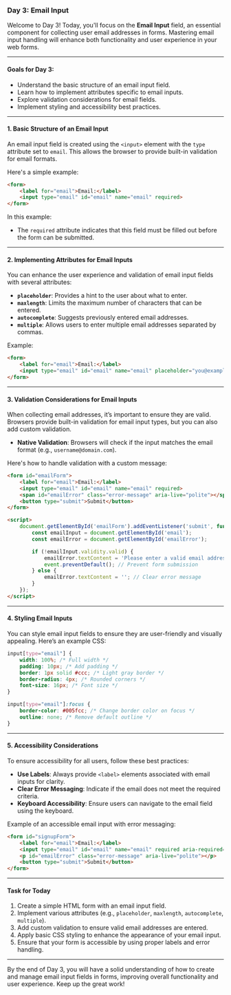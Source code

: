 ### Day 3: Email Input

Welcome to Day 3! Today, you'll focus on the **Email Input** field, an essential component for collecting user email addresses in forms. Mastering email input handling will enhance both functionality and user experience in your web forms.

---

#### Goals for Day 3:
- Understand the basic structure of an email input field.
- Learn how to implement attributes specific to email inputs.
- Explore validation considerations for email fields.
- Implement styling and accessibility best practices.

---

#### 1. Basic Structure of an Email Input

An email input field is created using the `<input>` element with the `type` attribute set to `email`. This allows the browser to provide built-in validation for email formats.

Here's a simple example:

```html
<form>
    <label for="email">Email:</label>
    <input type="email" id="email" name="email" required>
</form>
```

In this example:
- The `required` attribute indicates that this field must be filled out before the form can be submitted.

---

#### 2. Implementing Attributes for Email Inputs

You can enhance the user experience and validation of email input fields with several attributes:

- **`placeholder`**: Provides a hint to the user about what to enter.
- **`maxlength`**: Limits the maximum number of characters that can be entered.
- **`autocomplete`**: Suggests previously entered email addresses.
- **`multiple`**: Allows users to enter multiple email addresses separated by commas.

Example:

```html
<form>
    <label for="email">Email:</label>
    <input type="email" id="email" name="email" placeholder="you@example.com" required maxlength="50" autocomplete="email" multiple>
</form>
```

---

#### 3. Validation Considerations for Email Inputs

When collecting email addresses, it’s important to ensure they are valid. Browsers provide built-in validation for email input types, but you can also add custom validation.

- **Native Validation**: Browsers will check if the input matches the email format (e.g., `username@domain.com`).

Here's how to handle validation with a custom message:

```html
<form id="emailForm">
    <label for="email">Email:</label>
    <input type="email" id="email" name="email" required>
    <span id="emailError" class="error-message" aria-live="polite"></span>
    <button type="submit">Submit</button>
</form>

<script>
    document.getElementById('emailForm').addEventListener('submit', function(event) {
        const emailInput = document.getElementById('email');
        const emailError = document.getElementById('emailError');

        if (!emailInput.validity.valid) {
            emailError.textContent = 'Please enter a valid email address.';
            event.preventDefault(); // Prevent form submission
        } else {
            emailError.textContent = ''; // Clear error message
        }
    });
</script>
```

---

#### 4. Styling Email Inputs

You can style email input fields to ensure they are user-friendly and visually appealing. Here’s an example CSS:

```css
input[type="email"] {
    width: 100%; /* Full width */
    padding: 10px; /* Add padding */
    border: 1px solid #ccc; /* Light gray border */
    border-radius: 4px; /* Rounded corners */
    font-size: 16px; /* Font size */
}

input[type="email"]:focus {
    border-color: #005fcc; /* Change border color on focus */
    outline: none; /* Remove default outline */
}
```

---

#### 5. Accessibility Considerations

To ensure accessibility for all users, follow these best practices:

- **Use Labels**: Always provide `<label>` elements associated with email inputs for clarity.
- **Clear Error Messaging**: Indicate if the email does not meet the required criteria.
- **Keyboard Accessibility**: Ensure users can navigate to the email field using the keyboard.

Example of an accessible email input with error messaging:

```html
<form id="signupForm">
    <label for="email">Email:</label>
    <input type="email" id="email" name="email" required aria-required="true">
    <p id="emailError" class="error-message" aria-live="polite"></p>
    <button type="submit">Submit</button>
</form>
```

---

#### Task for Today

1. Create a simple HTML form with an email input field.
2. Implement various attributes (e.g., `placeholder`, `maxlength`, `autocomplete`, `multiple`).
3. Add custom validation to ensure valid email addresses are entered.
4. Apply basic CSS styling to enhance the appearance of your email input.
5. Ensure that your form is accessible by using proper labels and error handling.

---

By the end of Day 3, you will have a solid understanding of how to create and manage email input fields in forms, improving overall functionality and user experience. Keep up the great work!